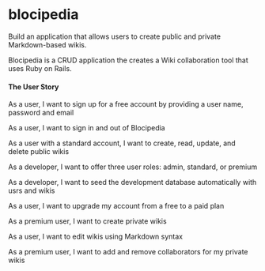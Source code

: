 # blocipedia
Build an application that allows users to create public and private Markdown-based wikis.

Blocipedia is a CRUD application the creates a Wiki collaboration tool that uses Ruby on Rails.

#### The User Story
As a user, I want to sign up for a free account by providing a user name, password and email

As a user, I want to sign in and out of Blocipedia

As a user with a standard account, I want to create, read, update, and delete public wikis

As a developer, I want to offer three user roles: admin, standard, or premium

As a developer, I want to seed the development database automatically with usrs and wikis

As a user, I want to upgrade my account from a free to a paid plan

As a premium user, I want to create private wikis

As a user, I want to edit wikis using Markdown syntax

As a premium user, I want to add and remove collaborators for my private wikis
